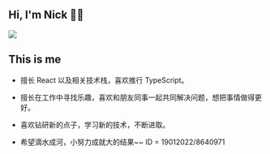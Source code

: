 ## Hi, I'm Nick 👨‍💻‍

![](https://github-readme-stats.vercel.app/api?username=Nicolerobinn&show_icons=true&theme=tokyonight)


## This is me
* 擅长 React 以及相关技术栈，喜欢推行 TypeScript。

* 擅长在工作中寻找乐趣，喜欢和朋友同事一起共同解决问题，想把事情做得更好。

* 喜欢钻研新的点子，学习新的技术，不断进取。

* 希望滴水成河，小努力成就大的结果~~
ID = 19012022/8640971
